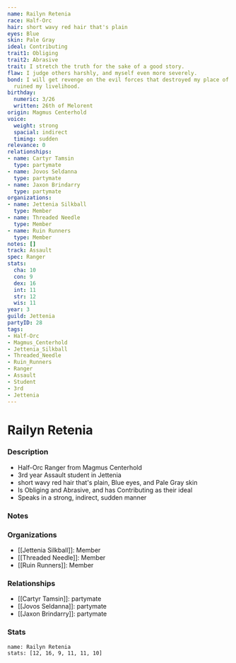 ```yaml
---
name: Railyn Retenia
race: Half-Orc
hair: short wavy red hair that's plain
eyes: Blue
skin: Pale Gray
ideal: Contributing
trait1: Obliging
trait2: Abrasive
trait: I stretch the truth for the sake of a good story.
flaw: I judge others harshly, and myself even more severely.
bond: I will get revenge on the evil forces that destroyed my place of business and
  ruined my livelihood.
birthday:
  numeric: 3/26
  written: 26th of Melorent
origin: Magmus Centerhold
voice:
  weight: strong
  spacial: indirect
  timing: sudden
relevance: 0
relationships:
- name: Cartyr Tamsin
  type: partymate
- name: Jovos Seldanna
  type: partymate
- name: Jaxon Brindarry
  type: partymate
organizations:
- name: Jettenia Silkball
  type: Member
- name: Threaded Needle
  type: Member
- name: Ruin Runners
  type: Member
notes: []
track: Assault
spec: Ranger
stats:
  cha: 10
  con: 9
  dex: 16
  int: 11
  str: 12
  wis: 11
year: 3
guild: Jettenia
partyID: 28
tags:
- Half-Orc
- Magmus_Centerhold
- Jettenia_Silkball
- Threaded_Needle
- Ruin_Runners
- Ranger
- Assault
- Student
- 3rd
- Jettenia
---
```

# Railyn Retenia
### Description
- Half-Orc Ranger from Magmus Centerhold
- 3rd year Assault student in Jettenia
- short wavy red hair that's plain, Blue eyes, and Pale Gray skin
- Is Obliging and Abrasive, and has Contributing as their ideal
- Speaks in a strong, indirect, sudden manner

### Notes

### Organizations
- [[Jettenia Silkball]]: Member
- [[Threaded Needle]]: Member
- [[Ruin Runners]]: Member

### Relationships
- [[Cartyr Tamsin]]: partymate
- [[Jovos Seldanna]]: partymate
- [[Jaxon Brindarry]]: partymate

### Stats
```statblock
name: Railyn Retenia
stats: [12, 16, 9, 11, 11, 10]
```